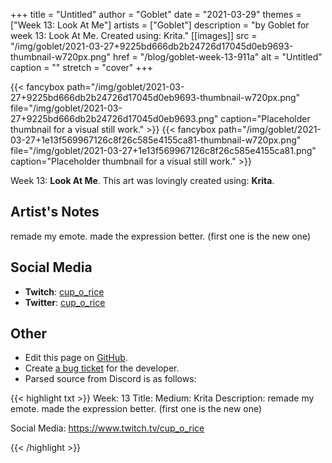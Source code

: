 +++
title =       "Untitled"
author =      "Goblet"
date =        "2021-03-29"
themes =      ["Week 13: Look At Me"]
artists =     ["Goblet"]
description = "by Goblet for week 13: Look At Me. Created using: Krita."
[[images]]
      src = "/img/goblet/2021-03-27+9225bd666db2b24726d17045d0eb9693-thumbnail-w720px.png"
      href = "/blog/goblet-week-13-911a"
      alt = "Untitled"
      caption = ""
      stretch = "cover"
+++

{{< fancybox path="/img/goblet/2021-03-27+9225bd666db2b24726d17045d0eb9693-thumbnail-w720px.png" file="/img/goblet/2021-03-27+9225bd666db2b24726d17045d0eb9693.png" caption="Placeholder thumbnail for a visual still work." >}}
{{< fancybox path="/img/goblet/2021-03-27+1e13f569967126c8f26c585e4155ca81-thumbnail-w720px.png" file="/img/goblet/2021-03-27+1e13f569967126c8f26c585e4155ca81.png" caption="Placeholder thumbnail for a visual still work." >}}


Week 13: **Look At Me**. This art was lovingly created using: **Krita**.

## Artist's Notes

remade my emote. made the expression better. (first one is the new one)

## Social Media

- **Twitch**: <a href='https://twitch.tv/cup_o_rice' target='_blank'>cup_o_rice</a>
- **Twitter**: <a href='https://twitter.com/cup_o_rice' target='_blank'>cup_o_rice</a>

## Other

- Edit this page on [GitHub](https://github.com/teaminkling/web-refresh/edit/main/content/blog/goblet-week-13-911a.md).
- Create [a bug ticket](https://github.com/teaminkling/web-refresh/issues/new?assignees=&labels=bug&template=problem-report.md&title=) for the developer.
- Parsed source from Discord is as follows:

{{< highlight txt >}}
Week: 13
Title: 
Medium: Krita
Description: 
remade my emote. made the expression better. (first one is the new one)

Social Media: 
https://www.twitch.tv/cup_o_rice


{{< /highlight >}}